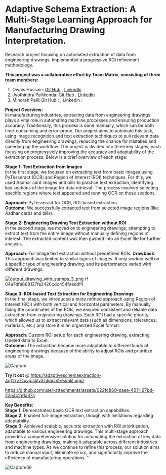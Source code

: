 # Adaptive Schema Extraction: A Multi-Stage Learning Approach for Manufacturing Drawing Interpretation.
Research project focusing on automated extraction of data from engineering drawings. Implemented a progressive ROI refinement methodology.

**This project was a collaborative effort by Team Matrix, consisting of three team members:**
1. Owais Hussain: [Git Hub](https://github.com/owais-syed) , [LinkedIn](https://www.linkedin.com/feed/)
2. Jyothindra Pallikonda: [Git Hub](https://github.com/Minorah-7)  , [Linkedin](https://www.linkedin.com/in/minorah-palli-01b286266?utm_source=share&utm_campaign=share_via&utm_content=profile&utm_medium=android_app)
3. Minorah Palli: Git Hub :  , Linkedin : 

**Project Overview:**  
In manufacturing industries, extracting data from engineering drawings plays a vital role in automating machine processes and ensuring production accuracy. Traditionally, this process is done manually, which can be both time-consuming and error-prone. Our project aims to automate this task, using image recognition and text extraction techniques to pull relevant data directly from engineering drawings, reducing the chance for mistakes and speeding up the workflow.
The project is divided into three key stages, each focusing on progressively improving the accuracy and adaptability of the extraction process. Below is a brief overview of each stage:

**Stage 1: Text Extraction from Images**  
In the first stage, we focused on extracting text from basic images using PyTesseract (OCR) and Region of Interest (ROI) techniques. For this, we used Aadhar card images and bills to practice text extraction, identifying key sections of the image for data retrieval. The process involved selecting specific regions where text appeared and running OCR on these sections.

**Approach**: PyTesseract for OCR, ROI-based extraction.  
**Outcome**: We successfully extracted text from selected image regions (like Aadhar cards and bills).


**Stage 2: Engineering Drawing Text Extraction without ROI**  
In the second stage, we moved on to engineering drawings, attempting to extract text from the entire image without manually defining regions of interest. The extracted content was then pushed into an Excel file for further analysis.  

**Approach**: Full image text extraction without predefined ROIs.
**Drawback**: This approach was limited to similar types of images. It only worked well on a specific type of engineering drawing, and its performance varied with different drawings.

![output_drawing_with_stamps_3_png rf 04e7dfa668137fe2426cdc454faeddf4](https://github.com/user-attachments/assets/db69c764-2f5d-42f4-9d7e-698e4c405f4d)

**Stage 3: ROI-based Text Extraction for Engineering Drawings**  
In the final stage, we introduced a more refined approach using Region of Interest (ROI) with both vertical and horizontal parameters. By manually fixing the coordinates of the ROIs, we ensured consistent and reliable data extraction from engineering drawings. Each ROI had a specific priority, which allowed us to extract relevant data (such as dimensions, tolerances, materials, etc.) and store it in an organized Excel format.  

**Approach**: Custom ROI setup for each engineering drawing, extracting labeled data to Excel.  
**Outcome:** The extraction became more adaptable to different kinds of engineering drawings because of the ability to adjust ROIs and prioritize areas of the image.

![Capture](https://github.com/user-attachments/assets/e622fa4e-d0fc-47b8-86af-eaa0ac46e8e7)

**Try it out** @ https://adaptiveschemaextraction-4qf2ry7zxvpisblv3zdiqd.streamlit.app/


https://github.com/user-attachments/assets/022fc860-daea-4211-97bd-22a4c2e1a37a



**Key Benefits:**  
**Stage 1**: Demonstrated basic OCR text extraction capabilities.  
**Stage 2:** Enabled full-image extraction, though with limitations regarding adaptability.  
**Stage 3:** Achieved scalable, accurate extraction with ROI prioritization, adaptable to various engineering drawings.
This multi-stage approach provides a comprehensive solution for automating the extraction of key data from engineering drawings, making it adaptable across different industries and machine types. As we continue to refine this process, our solution aims to reduce manual input, eliminate errors, and significantly improve the efficiency of manufacturing operations.
"


![Capture56](https://github.com/user-attachments/assets/0304c0ce-aeeb-47d6-a9c6-c8f41b2a695f)

